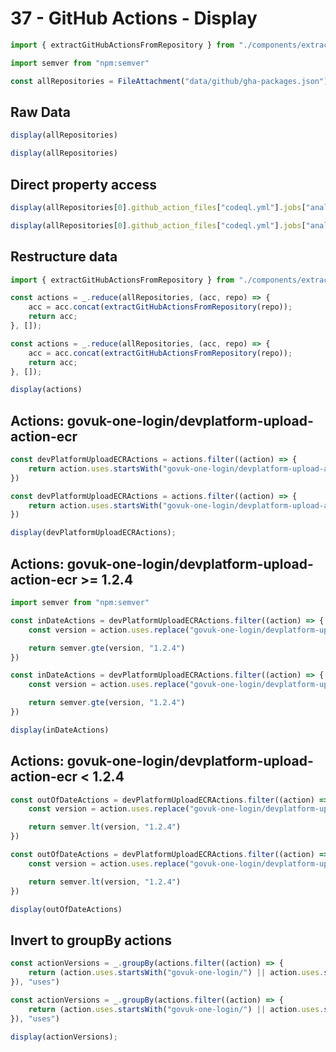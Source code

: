 # 37 - GitHub Actions - Display


```js
import { extractGitHubActionsFromRepository } from "./components/extract-github-actions.js";

import semver from "npm:semver"
```

```js
const allRepositories = FileAttachment("data/github/gha-packages.json").json();
```

## Raw Data
```js run=false
display(allRepositories)
```

```js
display(allRepositories)
```

## Direct property access
```js run=false
display(allRepositories[0].github_action_files["codeql.yml"].jobs["analyze"].steps[0].uses)
```

```js
display(allRepositories[0].github_action_files["codeql.yml"].jobs["analyze"].steps[0].uses)
```

## Restructure data
```js run=false
import { extractGitHubActionsFromRepository } from "./components/extract-github-actions.js";

const actions = _.reduce(allRepositories, (acc, repo) => {
    acc = acc.concat(extractGitHubActionsFromRepository(repo));
    return acc;
}, []);
```

```js
const actions = _.reduce(allRepositories, (acc, repo) => {
    acc = acc.concat(extractGitHubActionsFromRepository(repo));
    return acc;
}, []);
```

```js
display(actions)
```

## Actions: govuk-one-login/devplatform-upload-action-ecr
```js run=false
const devPlatformUploadECRActions = actions.filter((action) => {
    return action.uses.startsWith("govuk-one-login/devplatform-upload-action-ecr");
})
```
```js
const devPlatformUploadECRActions = actions.filter((action) => {
    return action.uses.startsWith("govuk-one-login/devplatform-upload-action-ecr");
})

display(devPlatformUploadECRActions);
```

## Actions: govuk-one-login/devplatform-upload-action-ecr >= 1.2.4
```js run=false
import semver from "npm:semver"

const inDateActions = devPlatformUploadECRActions.filter((action) => {
    const version = action.uses.replace("govuk-one-login/devplatform-upload-action-ecr@", "");

    return semver.gte(version, "1.2.4")
})
```
```js
const inDateActions = devPlatformUploadECRActions.filter((action) => {
    const version = action.uses.replace("govuk-one-login/devplatform-upload-action-ecr@", "");

    return semver.gte(version, "1.2.4")
})

display(inDateActions)
```


## Actions: govuk-one-login/devplatform-upload-action-ecr < 1.2.4
```js run=false
const outOfDateActions = devPlatformUploadECRActions.filter((action) => {
    const version = action.uses.replace("govuk-one-login/devplatform-upload-action-ecr@", "");

    return semver.lt(version, "1.2.4")
})
```

```js
const outOfDateActions = devPlatformUploadECRActions.filter((action) => {
    const version = action.uses.replace("govuk-one-login/devplatform-upload-action-ecr@", "");

    return semver.lt(version, "1.2.4")
})

display(outOfDateActions)
```

## Invert to groupBy actions

```js run=false
const actionVersions = _.groupBy(actions.filter((action) => {
    return (action.uses.startsWith("govuk-one-login/") || action.uses.startsWith("alphagov/"));
}), "uses")
```

```js
const actionVersions = _.groupBy(actions.filter((action) => {
    return (action.uses.startsWith("govuk-one-login/") || action.uses.startsWith("alphagov/"));
}), "uses")

display(actionVersions);
```

